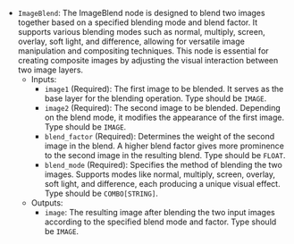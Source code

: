 - `ImageBlend`: The ImageBlend node is designed to blend two images together based on a specified blending mode and blend factor. It supports various blending modes such as normal, multiply, screen, overlay, soft light, and difference, allowing for versatile image manipulation and compositing techniques. This node is essential for creating composite images by adjusting the visual interaction between two image layers.
    - Inputs:
        - `image1` (Required): The first image to be blended. It serves as the base layer for the blending operation. Type should be `IMAGE`.
        - `image2` (Required): The second image to be blended. Depending on the blend mode, it modifies the appearance of the first image. Type should be `IMAGE`.
        - `blend_factor` (Required): Determines the weight of the second image in the blend. A higher blend factor gives more prominence to the second image in the resulting blend. Type should be `FLOAT`.
        - `blend_mode` (Required): Specifies the method of blending the two images. Supports modes like normal, multiply, screen, overlay, soft light, and difference, each producing a unique visual effect. Type should be `COMBO[STRING]`.
    - Outputs:
        - `image`: The resulting image after blending the two input images according to the specified blend mode and factor. Type should be `IMAGE`.
